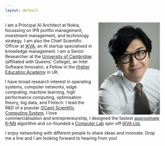 ```yaml
---
layout: default
---
```


<img src="/images/liang.jpg" style="float:right;width:200px;margin-left:20px">

I am a Principal AI Architect at Nokia, focussing on IPR portfio management, investment management, and technology strategy. I am also the Chief Scientific Officer at [iKVA](https://ikva.ai/), an AI startup specialised in knowledge management. I am a Senior Researcher at the [University of Cambridge](https://www.cl.cam.ac.uk/~lw525/) (affiliated with Queens' College), an Intel Software Innovator, a Fellow in the [Higher Education Academy](https://www.heacademy.ac.uk/) in UK.

I have broad research interest in operating systems, computer networks, edge computing, machine learning, high performance computing, optimisation theory, big data, and Fintech. I lead the R&D of a popular [OCaml Scientific Computing System](http://ocaml.xyz). I love commercialisation and entrepreneurship, I designed the fastest [approximate K-NN](https://github.com/vioshyvo/mrpt) algorithm and co-founded a [Computer Lab](http://www.cl.cam.ac.uk/) spin-off [iKVA Ltd.](https://ikva.ai/)

I enjoy networking with different people to share ideas and innovate. Drop me a line and I am looking forward to hearing from you!
